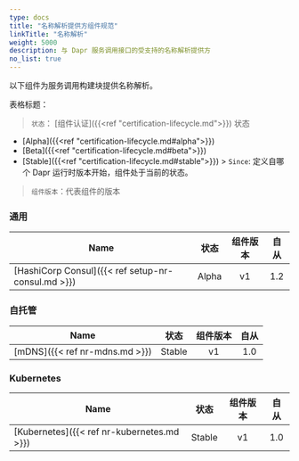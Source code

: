 ```yaml
---
type: docs
title: "名称解析提供方组件规范"
linkTitle: "名称解析"
weight: 5000
description: 与 Dapr 服务调用接口的受支持的名称解析提供方
no_list: true
---
```


以下组件为服务调用构建块提供名称解析。

表格标题：

> `状态`： [组件认证]({{<ref "certification-lifecycle.md">}}) 状态
  - [Alpha]({{<ref "certification-lifecycle.md#alpha">}})
  - [Beta]({{<ref "certification-lifecycle.md#beta">}})
  - [Stable]({{<ref "certification-lifecycle.md#stable">}}) > `Since`: 定义自哪个 Dapr 运行时版本开始，组件处于当前的状态。

> `组件版本`：代表组件的版本

### 通用

| Name                                               |  状态   | 组件版本 | 自从  |
| -------------------------------------------------- |:-----:|:----:|:---:|
| [HashiCorp Consul]({{< ref setup-nr-consul.md >}}) | Alpha |  v1  | 1.2 |

### 自托管

| Name                           |   状态   | 组件版本 | 自从  |
| ------------------------------ |:------:|:----:|:---:|
| [mDNS]({{< ref nr-mdns.md >}}) | Stable |  v1  | 1.0 |

### Kubernetes

| Name                                       |   状态   | 组件版本 | 自从  |
| ------------------------------------------ |:------:|:----:|:---:|
| [Kubernetes]({{< ref nr-kubernetes.md >}}) | Stable |  v1  | 1.0 |
